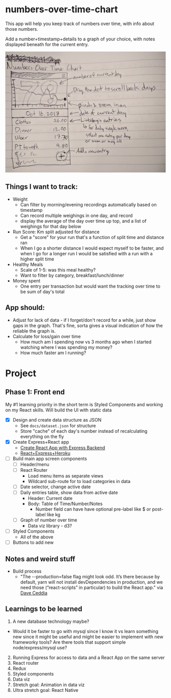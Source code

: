 # numbers-over-time-chart
This app will help you keep track of numbers over time, with info about those numbers.

Add a number+timestamp+details to a graph of your choice, with notes displayed beneath for the current entry.

![Sketch of main app screen](https://github.com/danlaush/numbers-over-time-chart/blob/master/docs/sketch%20with%20notes.jpg?raw=true)

## Things I want to track:

* Weight
  * Can filter by morning/evening recordings automatically based on timestamp
  * Can record multiple weighings in one day, and record 
  * display the average of the day over time up top, and a list of weighings for that day below
* Run Score: Km split adjusted for distance
  * Get a "score" for your run that's a function of split time and distance ran
  * When I go a shorter distance I would expect myself to be faster, and when I go for a longer run I would be satisfied with a run with a higher split time
* Healthy Meals
  * Scale of 1-5: was this meal healthy?
  * Want to filter by category, breakfast/lunch/dinner
* Money spent
  * One entry per transaction but would want the tracking over time to be sum of day's total

## App should:

* Adjust for lack of data - if I forget/don't record for a while, just show gaps in the graph. That's fine, sorta gives a visual indication of how the reliable the graph is.
* Calculate for loss/gain over time
  * How much am I spending now vs 3 months ago when I started watching where I was spending my money?
  * How much faster am I running?

# Project

## Phase 1: Front end
  
My #1 learning priority in the short term is Styled Components and working on my React skills. Will build the UI with static data

* [x] Design and create data structure as JSON
	- See `docs/dataset.json` for structure
	- Store "cache" of each day's number instead of recalculating everything on the fly
* [x] Create Express+React app
	- [Create React App with Express Backend](https://daveceddia.com/create-react-app-express-backend/)
	- [React+Express+Heroku](https://daveceddia.com/create-react-app-express-production/)
* [ ] Build main app screen components
  * [ ] Header/menu
  * [ ] React Router
  	- Load menu items as separate views
  	- Wildcard sub-route for to load categories in data
  * [ ] Date selector, change active date
  * [ ] Daily entries table, show data from active date
  	- Header: Current date
  	- Body: Table of Time/Number/Notes
  		+ Number field can have have optional pre-label like $ or post-label like kg
  * [ ] Graph of number over time
  	- Data viz library - d3?
* [ ] Styled Components
	- All of the above
* [ ] Buttons to add new 

## Notes and weird stuff

* Build process
  - "The --production=false flag might look odd. It’s there because by default, yarn will not install devDependencies in production, and we need those (“react-scripts” in particular) to build the React app." via [Dave Ceddia](https://daveceddia.com/create-react-app-express-production/)


## Learnings to be learned

1. A new database technology maybe?
  * Would it be faster to go with mysql since I know it vs learn something new since it might be useful and might be easier to implement with new frameworky tools? Are there tools that support simple node/express/mysql use?
2. Running Express for access to data and a React App on the same server
3. React router
4. Redux
5. Styled components
6. Data viz
7. Stretch goal: Animation in data viz
8. Ultra stretch goal: React Native

